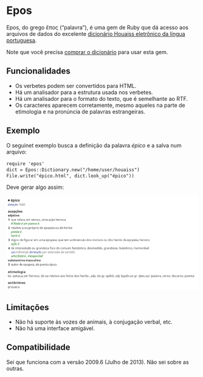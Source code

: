 Epos
====

Epos, do grego ἔπος (“palavra”), é uma gem de Ruby que dá acesso aos arquivos de
dados do excelente
[dicionário Houaiss eletrônico da língua portuguesa](http://www.objetiva.com.br/livro_ficha.php?id=707).

Note que você precisa
[comprar o dicionário](http://www.objetiva.com.br/livro_ficha.php?id=707) para
usar esta gem.

Funcionalidades
---------------

* Os verbetes podem ser convertidos para HTML.
* Há um analisador para a estrutura usada nos verbetes.
* Há um analisador para o formato do texto, que é semelhante ao RTF.
* Os caracteres aparecem corretamente, mesmo aqueles na parte de etimologia e na
  pronúncia de palavras estrangeiras.

Exemplo
-------

O seguinet exemplo busca a definição da palavra *épico* e a salva num arquivo:

    require 'epos'
    dict = Epos::Dictionary.new("/home/user/houaiss")
    File.write("épico.html", dict.look_up("épico"))

Deve gerar algo assim:

![épico](epico.png)

Limitações
----------

* Não há suporte às vozes de animais, à conjugação verbal, etc.
* Não há uma interface amigável.

Compatibilidade
---------------

Sei que funciona com a versão 2009.6 (Julho de 2013).  Não sei sobre as outras.
